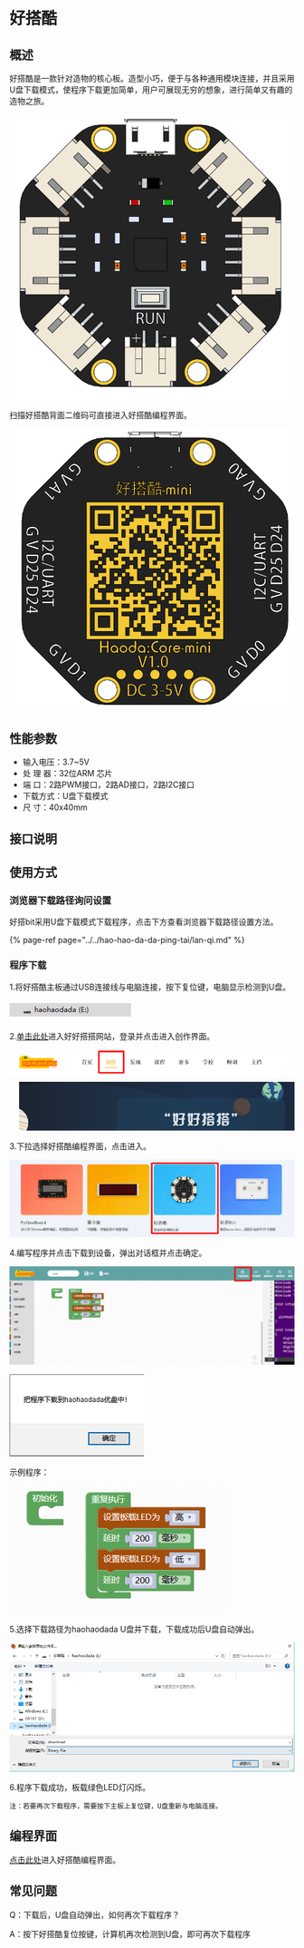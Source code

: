 # 好搭酷

## 概述

好搭酷是一款针对造物的核心板。造型小巧，便于与各种通用模块连接，并且采用U盘下载模式，使程序下载更加简单，用户可展现无穷的想象，进行简单又有趣的造物之旅。

![](../.gitbook/assets/core-1.png)

扫描好搭酷背面二维码可直接进入好搭酷编程界面。

![](../.gitbook/assets/core-7.png)

## 性能参数

* 输入电压：3.7~5V
* 处 理 器：32位ARM 芯片
* 端    口：2路PWM接口，2路AD接口，2路I2C接口
* 下载方式：U盘下载模式
* 尺    寸：40x40mm

## 接口说明



## 使用方式

### 浏览器下载路径询问设置

好搭bit采用U盘下载模式下载程序，点击下方查看浏览器下载路径设置方法。

{% page-ref page="../../hao-hao-da-da-ping-tai/lan-qi.md" %}

### 程序下载

1.将好搭酷主板通过USB连接线与电脑连接，按下复位键，电脑显示检测到U盘。

![](../.gitbook/assets/nduino-wulink-1.png)

2.[单击此处](http://www.haohaodada.com)进入好好搭搭网站，登录并点击进入创作界面。

![](../.gitbook/assets/haodabit-4.png)

3.下拉选择好搭酷编程界面，点击进入。

![](../.gitbook/assets/core-3.png)

4.编写程序并点击下载到设备，弹出对话框并点击确定。

![](../.gitbook/assets/core-4.png)

![](../.gitbook/assets/core-5.png)

示例程序：

![](../.gitbook/assets/core-6.png)

5.选择下载路径为haohaodada U盘并下载，下载成功后U盘自动弹出。

![](../.gitbook/assets/huizhang-8.png)

6.程序下载成功，板载绿色LED灯闪烁。

```text
注：若要再次下载程序，需要按下主板上复位键，U盘重新与电脑连接。
```

## 编程界面

[点击此处](http://www.haohaodada.com/Core/)进入好搭酷编程界面。

## 常见问题

Q：下载后，U盘自动弹出，如何再次下载程序？

A：按下好搭酷复位按键，计算机再次检测到U盘，即可再次下载程序

